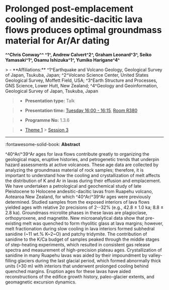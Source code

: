 # Prolonged post-emplacement cooling of andesitic-dacitic lava flows produces optimal groundmass material for Ar/Ar dating

**^^Chris Conway^^ ^1^, Andrew Calvert^2^, Graham Leonard^3^, Seiko Yamasaki^1^, Osamu Ishizuka^1^, Yumiko Harigane^4^**

<!-- more -->> - **Affiliations:** ^1^Earthquake and Volcano Geology, Geological Survey of Japan, Tsukuba, Japan; ^2^Volcano Science Center, United States Geological Survey, Moffett Field, USA; ^3^Earth Structure and Processes, GNS Science, Lower Hutt, New Zealand; ^4^Geology and Geoinformation, Geological Survey of Japan, Tsukuba, Japan

> - **Presentation type:** Talk

> - **Presentation time:** [Tuesday 16:00 - 16:15](../sessions_comparison.md#__tabbed_2_5), [Room R380](../maps_venue.md#__tabbed_1_1)

> - **Programme No:** 1.3.6

> - [Theme 1](../theme1.md) > [Session 3](../sessions/session-1-3.md)

--- 

:fontawesome-solid-book: **Abstract**

^40^Ar/^39^Ar ages for lava flows contribute greatly to organizing the geological maps, eruptive histories, and petrogenetic trends that underpin hazard assessments at active volcanoes. These age data are collected by analyzing the groundmass material of rock samples; therefore, it is important to understand how the cooling and crystallization of melt affects the distribution of K and Ar in lavas during their effusion and emplacement. We have undertaken a petrological and geochemical study of late Pleistocene to Holocene andesitic-dacitic lavas from Ruapehu volcano, Aotearoa New Zealand, for which ^40^Ar/^39^Ar ages were previously determined. Studied samples from the exposed interiors of lava flows yielded ages with relative 2σ precisions of 2--32% (e.g., 42.8 ± 1.0 ka; 8.8 ± 2.8 ka). Groundmass microlite phases in these lavas are plagioclase, orthopyroxene, and magnetite. New microanalytical data show that pre-existing melt was quenched to form rhyolitic glass at lava margins; however, melt fractionation during slow cooling in lava interiors formed subhedral sanidine (~11 wt.% K~2~O) and patchy tridymite. The contribution of sanidine to the K/Ca budget of samples peaked through the middle stages of step-heating experiments, which resulted in consistent gas release spectra and measurement of high-precision plateau ages. Crystallization of sanidine in many Ruapehu lavas was aided by their impoundment by valley-filling glaciers during the last glacial period, which formed abnormally thick units (>30 m) with interiors that underwent prolonged cooling behind quenched margins. Eruption ages for these lavas have aided reconstructions of the edifice growth history, paleo-glacier extents, and geomagnetic excursion dynamics. 


